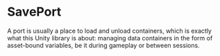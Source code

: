 # SavePort
A port is usually a place to load and unload containers, which is exactly what this Unity library is about: managing data containers in the form of asset-bound variables, be it during gameplay or between sessions.

